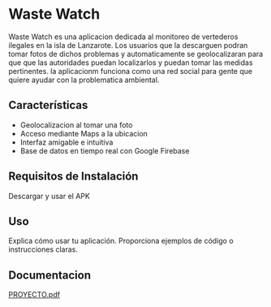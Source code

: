 # Waste Watch

Waste Watch es una aplicacion dedicada al monitoreo de vertederos ilegales en la isla de Lanzarote. Los usuarios que la descarguen podran tomar fotos de dichos problemas y automaticamente se geolocalizaran para que que las autoridades puedan localizarlos y puedan tomar las medidas pertinentes. la aplicacionm funciona como una red social para gente que quiere ayudar con la problematica ambiental.

## Características

- Geolocalizacion al tomar una foto
- Acceso mediante Maps a la ubicacion
- Interfaz amigable e intuitiva
- Base de datos en tiempo real con Google Firebase

## Requisitos de Instalación

Descargar y usar el APK

## Uso

Explica cómo usar tu aplicación. Proporciona ejemplos de código o instrucciones claras.

## Documentacion

[PROYECTO.pdf](https://github.com/faridibal/Waste-Watch/files/11472945/PROYECTO.pdf)




